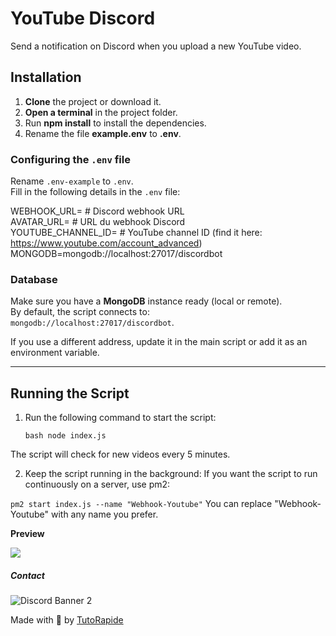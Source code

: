 # YouTube Discord

Send a notification on Discord when you upload a new YouTube video.

## Installation

1. **Clone** the project or download it.
2. **Open a terminal** in the project folder.
3. Run **npm install** to install the dependencies.
4. Rename the file **example.env** to **.env**.

### Configuring the `.env` file

Rename `.env-example` to `.env`.<br>
Fill in the following details in the `.env` file:

WEBHOOK_URL= # Discord webhook URL<br>
AVATAR_URL= # URL du webhook Discord<br>
YOUTUBE_CHANNEL_ID= # YouTube channel ID (find it here: https://www.youtube.com/account_advanced)<br>
MONGODB=mongodb://localhost:27017/discordbot

### Database

Make sure you have a **MongoDB** instance ready (local or remote).  
By default, the script connects to:  
`mongodb://localhost:27017/discordbot`.

If you use a different address, update it in the main script or add it as an environment variable.

---

## Running the Script

1. Run the following command to start the script:


   ```bash node index.js```

The script will check for new videos every 5 minutes.

2. Keep the script running in the background:
If you want the script to run continuously on a server, use pm2:

```pm2 start index.js --name "Webhook-Youtube"```
You can replace "Webhook-Youtube" with any name you prefer.

**Preview**

![](https://media.tutorapide.xyz/G4nUj7lVKRrn.png)

##### Contact


![Discord Banner 2](https://discordapp.com/api/guilds/753294055554809956/widget.png?style=banner2)

Made with 💖 by [TutoRapide](https://discord.gg/YM9XTZP)
